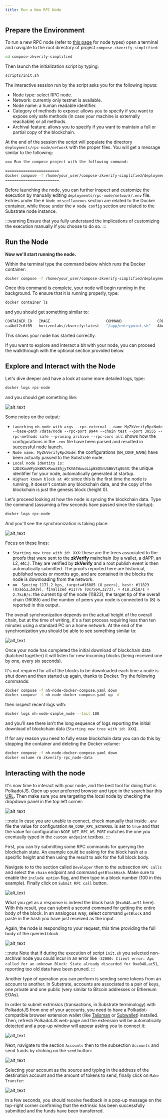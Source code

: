 ```yaml
---
title: Run a New RPC Node
---
```


## Prepare the Environment

To run a new RPC node (refer to [this page](../01-getting_started.md#node-types.md) for node types) open a terminal and navigate to the root directory of project `compose-zkverify-simplified`:

```bash
cd compose-zkverify-simplified
```

Then launch the initialization script by typing:

```bash
scripts/init.sh
```

The interactive session run by the script asks you for the following inputs:

- Node type: select RPC node.
- Network: currently only testnet is available.
- Node name: a human readable identifier.
- Category of methods to expose: allows you to specify if you want to expose only safe methods (in case your machine is externally reachable) or all methods.
- Archival feature: allows you to specify if you want to maintain a full or partial copy of the blockchain.

At the end of the session the script will populate the directory `deployments/rpc-node/`*`network`* with the proper files.  You will get a message similar to the following:

```bash
=== Run the compose project with the following command:

========================
docker compose -f /home/your_user/compose-zkverify-simplified/deployments/rpc-node/testnet/docker-compose.yml up -d
========================
```

Before launching the node, you can further inspect and customize the execution by manually editing `deployments/rpc-node/`*`network`*`/.env` file. Entries under the `# Node miscellaneous` section are related to the Docker container, while those under the `# Node config` section are related to the Substrate node instance.

:::warning
Ensure that you fully understand the implications of customizing the execution manually if you choose to do so.
:::

## Run the Node

**Now we'll start running the node.**

Within the terminal type the command below which runs the Docker container:

```bash
docker compose -f /home/your_user/compose-zkverify-simplified/deployments/rpc-node/testnet/docker-compose.yml up -d
```

Once this command is complete, your node will begin running in the background. To ensure that it is running properly, type:

```bash
docker container ls
```

and you should get something similar to:

```bash
CONTAINER ID   IMAGE                         COMMAND                CREATED              STATUS              NAMES
ca4bdf2c6f05   horizenlabs/zkverify:latest   "/app/entrypoint.sh"   About a minute ago   Up About a minute   rpc-node
```

This shows your node has started correctly.

If you want to explore and interact a bit with your node, you can proceed the walkthrough with the optional section provided below.

## Explore and Interact with the Node

Let's dive deeper and have a look at some more detailed logs, type:

```bash
docker logs rpc-node
```

and you should get something like:

![alt_text](./img/node_start.png)

Some notes on the output:

- `Launching nh-node with args --rpc-external --name MyZkVerifyRpcNode --base-path /data/node --rpc-port 9944 --chain test --port 30555 --rpc-methods safe --pruning archive --rpc-cors all`: shows how the configurations in the `.env` file have been parsed and resulted in successful node launch.
- `Node name: MyZkVerifyRpcNode`: the configurations (`NH_CONF_NAME`) have been actually passed to the Substrate node.
- `Local node identity is: 12D3KooWPy5kBKVxRwwz8hjyTKVA4WouoLipBSQVnUSBEVtq8G4X`: the unique identifier for your node, automatically generated at startup.
- `Highest known block at #0`: since this is the first time the node is running, it doesn't contain any blockchain data, and the copy of the blockchain is just the genesis block (height 0).

Let's proceed looking at how the node is syncing the blockchain data. Type the command (assuming a few seconds have passed since the startup):

```bash
docker logs rpc-node
```

And you'll see the synchronization is taking place:

![alt_text](./img/node_syncing.png)

Focus on these lines:

- `Starting new tree with id: XXX`: these are the trees associated to the proofs that were sent to the **zkVerify** mainchain (by a wallet, a dAPP, an L2, etc.). They are verified by **zkVerify** and a root publish event is then automatically submitted. The proofs reported here are historical, published weeks or months ago, and are contained in the blocks the node is downloading from the network.
- `⚙⚙️  Syncing 1171.2 bps, target=#16085 (8 peers), best: #11823 (0xa652…b939), finalized #11776 (0x7564…3273), ⬇ 418.2kiB/s ⬆ 2.7kiB/s`: the current tip of the node (11823), the target tip of the overall chain (16085) and the number of peers your node is connected to (8) is reported in this output.

The overall synchronization depends on the actual height of the overall chain, but at the time of writing, it's a fast process requiring less than ten minutes using a standard PC on a home network. At the end of the synchronization you should be able to see something similar to:

![alt_text](./img/node_synced.png)

Once your node has completed the initial download of blockchain data (batched together) it will listen for new incoming blocks (being received one by one, every six seconds).

It's not required for all of the blocks to be downloaded each time a node is shut down and then started up again, thanks to Docker.  Try the following commands:

```bash
docker compose -f nh-node-docker-compose.yaml down
docker compose -f nh-node-docker-compose.yaml up -d
```

then inspect recent logs with:

```bash
docker logs nh-node-simple_node --tail 100
```

and you'll see there isn't the long sequence of logs reporting the initial download of blockchain data (`Starting new tree with id: XXX`).

If for any reason you need to fully erase blockchain data you can do this by stopping the container and deleting the Docker volume:

```bash
docker compose -f nh-node-docker-compose.yaml down
docker volume rm zkverify-rpc_node-data
```

## Interacting with the node

It's now time to interact with your node, and the best tool for doing that is PolkadotJS. Open up your preferred browser and type in the search bar this [URL](https://polkadot.js.org/apps/#/explorer). Then make sure you are targeting the local node by checking the dropdown panel in the top left corner:

![alt_text](./img/polkadotjs_check_network.png)

:::note
In case you are unable to connect, check manually that inside `.env` file the value for configuration `NH_CONF_RPC_EXTERNAL` is set to `true` and that the value for configuration `NODE_NET_RPC_WS_PORT` matches the one you eventually typed in the `custom endpoint` textbox.
:::

First, you can try submitting some RPC commands for querying the blockchain state. An example could be asking for the block hash at a specific height and then using the result to ask for the full block body.

Navigate to to the section called `Developer` then to the subsection `RPC calls` and select the `chain` endpoint and command `getBlockHash`. Make sure to enable the `include option` flag, and then type in a block number (100 in this example).  Finally click on `Submit RPC call` button.

![alt_text](./img/polkadotjs_query_block_hash.png)

What you get as a response is indeed the block hash (`0xa048…ac51` here).  With this result, you can submit a second command for getting the entire body of the block. In an analogous way, select command `getBlock` and paste in the hash you have just received as the input.

Again, the node is responding to your request, this time providing the full body of the queried block.

![alt_text](./img/polkadotjs_query_block.png)

:::note
Note that if during the execution of script `init.sh` you selected non-archival node you could incur in an error like `-32000: Client error: Api called for an unknown Block: State already discarded for 0xa048…ac51`, reporting too old data have been pruned.
:::

Another type of operation you can perform is sending some tokens from an account to another.  In Substrate, accounts are associated to a pair of keys, one private and one public (very similar to Bitcoin addresses or Ethereum EOAs).

In order to submit extrinsics (transactions, in Substrate terminology) with PolkadotJS from one of your accounts, you need to have a Polkadot-compatible browser extension wallet (like [Talisman](https://docs.zkverify.io/tutorials/connect-a-wallet#using-talisman) or [Subwallet](https://docs.zkverify.io/tutorials/connect-a-wallet#using-talisman)) installed. Then, refresh PolkadotJS web-page and the extension will be automatically detected and a pop-up window will appear asking you to connect it:

![alt_text](./img/talisman_connect.png)

Next, navigate to the section `Accounts` then to the subsection `Accounts` and send funds by clicking on the `send` button:

![alt_text](./img/polkadotjs_send_tokens.png)

Selecting your account as the source and typing in the address of the destination account and the amount of tokens to send, finally click on `Make Transfer`:

![alt_text](./img/polkadotjs_send_tokens_s1.png)

In a few seconds, you should receive feedback in a pop-up message on the top-right corner confirming that the extrinsic has been successfully submitted and the funds have been transferred.
